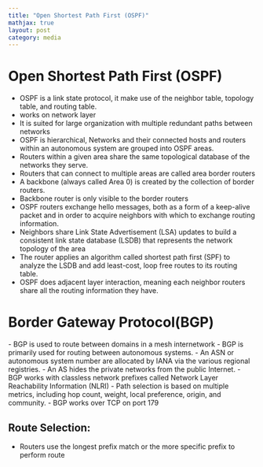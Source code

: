 ```yaml
---
title: "Open Shortest Path First (OSPF)"
mathjax: true
layout: post
category: media
---
```

<h1>Open Shortest Path First (OSPF) </h1>

- OSPF is a link state protocol, it make use of the neighbor table, topology table, and routing table.
- works on network layer
- It is suited for large organization with multiple redundant paths between networks
- OSPF is hierarchical, Networks and their connected hosts and routers within an autonomous system are grouped into OSPF areas. 
- Routers within a given area share the same topological database of the networks they serve.
- Routers that can connect to multiple areas are called area border routers
- A backbone (always called Area 0) is created by the collection of border routers.
- Backbone router is only visible to the border routers 
- OSPF routers exchange hello messages, both as a form of a keep-alive packet and in order to acquire neighbors with which to exchange routing information. 
- Neighbors share Link State Advertisement (LSA) updates to build a consistent link state database (LSDB) that represents the network topology of the area
- The router applies an algorithm called shortest path first (SPF) to analyze the LSDB and add least-cost, loop free routes to its routing table.
- OSPF does adjacent layer interaction, meaning each neighbor routers share all the routing information they have.

<h1>Border Gateway Protocol(BGP)</h1>
- BGP is used to route between domains in a mesh internetwork
- BGP is primarily used for routing between autonomous systems.
- An ASN or autonomous system number are allocated by IANA via the various regional registries.
- An AS hides the private networks from the public Internet. 
- BGP works with classless network prefixes called Network Layer Reachability Information (NLRI)
- Path selection is based on multiple metrics, including hop count, weight, local preference, origin, and community. 
- BGP works over TCP on port 179

<h2>Route Selection:</h2>

- Routers use the longest prefix match or the more specific prefix to perform route